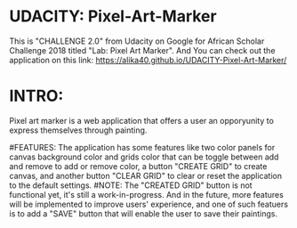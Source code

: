 # UDACITY: Pixel-Art-Marker
This is "CHALLENGE 2.0" from Udacity on Google for African Scholar Challenge 2018 titled "Lab: Pixel Art Marker".
And You can check out the application on this link: https://alika40.github.io/UDACITY-Pixel-Art-Marker/

# INTRO:
Pixel art marker is a web application that offers a user an opporyunity to express themselves through painting.

#FEATURES:
The application has some features like two color panels for canvas background color and grids color that can be toggle between add and remove to add or remove color, a button "CREATE GRID" to create canvas, and another button "CLEAR GRID" to clear or reset the application to the default settings. #NOTE: The "CREATED GRID" button is not functional yet, it's still a work-in-progress. And in the future, more features will be implemented to improve users' experience, and one of such featuers is to add a "SAVE" button that will enable the user to save their paintings.
